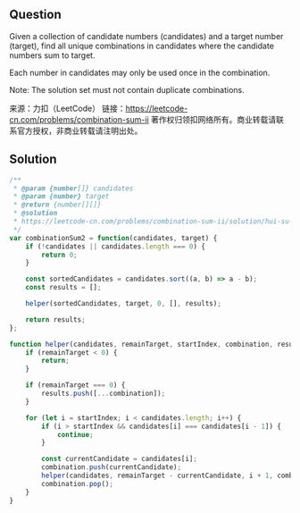 ## Question
Given a collection of candidate numbers (candidates) and a target number (target), find all unique combinations in candidates where the candidate numbers sum to target.

Each number in candidates may only be used once in the combination.

Note: The solution set must not contain duplicate combinations.

来源：力扣（LeetCode）
链接：https://leetcode-cn.com/problems/combination-sum-ii
著作权归领扣网络所有。商业转载请联系官方授权，非商业转载请注明出处。

## Solution
```javascript
/**
 * @param {number[]} candidates
 * @param {number} target
 * @return {number[][]}
 * @solution
 * https://leetcode-cn.com/problems/combination-sum-ii/solution/hui-su-suan-fa-jian-zhi-python-dai-ma-java-dai-m-3/
 */
var combinationSum2 = function(candidates, target) {
    if (!candidates || candidates.length === 0) {
        return 0;
    }

    const sortedCandidates = candidates.sort((a, b) => a - b);
    const results = [];

    helper(sortedCandidates, target, 0, [], results);

    return results;
};

function helper(candidates, remainTarget, startIndex, combination, results) {
    if (remainTarget < 0) {
        return;
    }

    if (remainTarget === 0) {
        results.push([...combination]);
    }

    for (let i = startIndex; i < candidates.length; i++) {
        if (i > startIndex && candidates[i] === candidates[i - 1]) {
            continue;
        }

        const currentCandidate = candidates[i];
        combination.push(currentCandidate);
        helper(candidates, remainTarget - currentCandidate, i + 1, combination, results);
        combination.pop();
    }
}
```